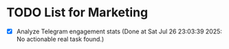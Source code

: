 # TODO List for Marketing

- [x] Analyze Telegram engagement stats  (Done at Sat Jul 26 23:03:39 2025: No actionable real task found.)